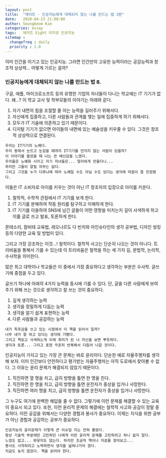 ```yaml
---
layout: post
title:  "에이트 - 인공지능에게 대체되지 않는 나를 만드는 법 3편"
date:   2020-04-23 21:08:00
author: Seungbeom Kim
categories: essay
tags:	에이트 Eight 이지성 인공지능
sitemap :
  changefreq : daily
  priority : 1.0
---
```


이미 인간을 이기고 있는 인공지능. 그러면 인간만의 고유한 능력이라는 공감능력과 창조적 상상력... 어떻게 기르는 걸까?

### 인공지능에게 대체되지 않는 나를 만드는 법 8.

구글, 애플, 마이크로소프트 등의 유명한 기업의 자녀들이 다니는 학교에는 IT 기기가 없다. 왜...? 이 학교 교사 및 학부모들의 이야기는 아래와 같다.

1. 자기 내면의 힘을 조절할 줄 아는 능력을 길러주기 위해서다.
2. 자신에게 집중하고, 다른 사람들과 관계를 맺는 일에 집중하게 하기 위해서다.
3. 모두가 IT 기술에 의존하고 있기 때문이다.
4. 디지털 기기가 없으면 아이들의 내면에 있는 예술성을 키우줄 수 있다. 그것은 창조적 상상력으로 연결된다.

```
우리는 IT기기의 노예다.
우리 중에서 눈뜨고 눈감을 때까지 IT기기를 만지지 않는 사람이 있을까?
이 이야기를 들었을 때 나는 큰 배신감을 느꼈다.
우리들은 노예화 시키고 자기 자녀들은... 멀리하게 만들다니...
하지만 그들이 알릴 의무는 없다.
그리고 그것을 누가 다루냐에 따라 노예일 수도 아닐 수도 있다는 생각에 마음이 좀 진정됐다.
```

이들은 IT 소비자로 아이를 키우는 것이 아닌 IT 창조자의 입장으로 아이를 키운다.

1. 철학적, 수학적 관점에서 IT 기기를 보게 한다.
2. IT 기기를 분해하여 작동 원리를 탐구하고 이해하게 한다.
3. IT 기기를 이용하여 SNS에 남긴 글들이 어떤 영향을 미치는지 깊이 사색하게 하고 이를 글로 쓰고 발표, 토론하게 한다.

몬테소리, 칼비테 교육법, 레오나르도 다 빈치와 아인슈타인의 생각 공부법, 디자인 씽킹 등의 다양한 교육 및 방법이 있다.

그리고 가장 강조하는 이것...! 철학이다.
철학적 사고는 단순히 나오는 것이 아니다. 트리비움을 통해서 기를 수 있는데 이 트리비움은 철학을 하는 세 가지 길, 문법학, 논리학, 수사학을 의미한다.

많은 최고 대학이나 학교들은 이 중에서 가장 중요하다고 생각하는 부분은 수사학. 글쓰기에 중점을 두고 있다.

글쓰기 하나에 아래의 4가지 능력을 동시에 기를 수 있다. 단, 글을 다른 사람에게 보여주기 위해 쓰는 것으로 생각하고 잘 쓰는 것이 중요하다.

1. 깊게 생각하는 능력
2. 생각을 정밀하게 다듬는 능력
3. 생각을 알기 쉽게 표현하는 능력
4. 다른 사람들과 공감하는 능력

```
내가 독후감을 쓰고 있는 시점에서 이 책을 읽어서 일까?
너무 내가 잘 하고 있다는 생각에 기뻤다.
그리고 책읽고 사색하는게 이제 취미가 된 나 자신을 보면 뿌듯하다.
생각과 토론... 그리고 표현 꾸준히 반복해서 다듬어 나갈 것이다.
```

인공지능이 가지고 있는 가장 큰 문제는 바로 윤리이다. 단순한 예로 자율주행차를 생각해 보자. 이미 인간보다 안전하다고 평가받는 자율주행차는 아직 도로에서 찾아볼 수 없다. 그 이유는 윤리 문제가 해결되지 않았기 때문이다.

1. 직진하면 열 명을 치고, 급히 방향을 틀면 한 명을 친다.
2. 직진하면 한 명을 치고, 급히 방향을 틀면 운전자가 중상을 입거나 사망한다.
3. 직진하면 여러 명을 치고, 급히 방향을 틀면 운전자가 중상을 입거나 사망한다.

그 누구도 여기에 완벽한 해답을 줄 수 없다. 그렇기에 이런 문제를 해결할 수 있는 교육이 중요시 되고 있다. 또한, 이런 윤리적 문제의 해결에는 철학적 사고와 공감이 정말 중요하다. 이런 공감을 위해서는 다양한 경험과 봉사가 중요하다. 이제는 지식을 위한 공부가 아닌 경험과 공감하는 공부가 중요하다.

```
인공지능의 윤리문제가 이렇게 큰 이슈일 지는 전혀 몰랐다.
항상 기술적 부분에만 고민하던 나에게 이런 윤리적 문제를 고민하려고 하니 쉽지 않다.
느낌도 없고... 와닿지도 않는다. 하지만 조금씩 책이나 자료를 찾아보고...
봉사도 시작하려고 노력하면서 생각을 넓혀나가야 겠다.
지금도 늦지 않았다. 책을 읽어야 한다.
```
